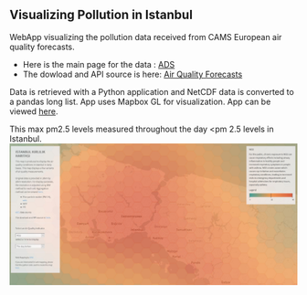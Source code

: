 ## Visualizing Pollution in Istanbul
WebApp visualizing the pollution data received from CAMS European air quality forecasts.

* Here is the main page for the data : <a href = 'https://ads.atmosphere.copernicus.eu/cdsapp#!/home'>ADS</a>  
* The dowload and API source is here: <a href = 'https://ads.atmosphere.copernicus.eu/cdsapp#!/dataset/cams-europe-air-quality-forecasts?tab=form'>Air Quality Forecasts</a>  

Data is retrieved with a Python application and NetCDF data is converted to a pandas long list. 
App uses Mapbox GL for visualization. 
App can be viewed [here](https://prattsavi.github.io/PollutionIstanbul/).

This max pm2.5 levels measured throughout the day <pm 2.5 levels in Istanbul. <br>
<img src='https://raw.githubusercontent.com/PrattSAVI/PollutionIstanbul/master/img/Cover.JPG'>
